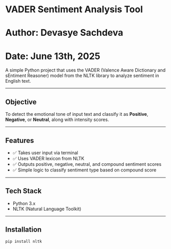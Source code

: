 # VADER Sentiment Analysis Tool

# Author: Devasye Sachdeva 
# Date: June 13th, 2025

A simple Python project that uses the VADER (Valence Aware Dictionary and sEntiment Reasoner) model from the NLTK library to analyze sentiment in English text.

---

## Objective

To detect the emotional tone of input text and classify it as **Positive**, **Negative**, or **Neutral**, along with intensity scores.

---

## Features

- ✅ Takes user input via terminal
- ✅ Uses VADER lexicon from NLTK
- ✅ Outputs positive, negative, neutral, and compound sentiment scores
- ✅ Simple logic to classify sentiment type based on compound score

---

## Tech Stack

- Python 3.x
- NLTK (Natural Language Toolkit)

---

## Installation

```bash
pip install nltk

